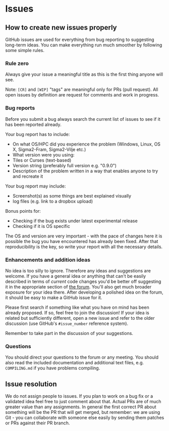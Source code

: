 # Issues

## How to create new issues properly

GitHub issues are used for everything from bug reporting to suggesting long-term ideas. You can make everything run much smoother by following some simple rules.

### Rule zero

Always give your issue a meaningful title as this is the first thing anyone will see.

Note: `[CR]` and `[WIP]` "tags" are meaningful only for PRs (pull request). All open issues by definition are request for comments and work in progress.

### Bug reports

Before you submit a bug always search the current list of issues to see if it has been reported already.

Your bug report has to include:

- On what OS/HPC did you experience the problem (Windows, Linux, OS X, Sigma2-Fram, Sigma2-Vilje etc.)
- What version were you using:
 - Tiles or Curses (text-based)
 - Version string (preferably full version e.g. "0.9.0")
 - Description of the problem written in a way that enables anyone to try and recreate it

Your bug report may include:

- Screenshot(s) as some things are best explained visually
- log files (e.g. link to a dropbox upload)

Bonus points for:

- Checking if the bug exists under latest experimental release
- Checking if it is OS specific

The OS and version are very important - with the pace of changes here it is possible the bug you have encountered has already been fixed. After that reproducibility is the key, so write your report with all the necessary details.

### Enhancements and addition ideas

No idea is too silly to ignore. Therefore any ideas and suggestions are welcome. If you have a general idea or anything that can't be easily described in terms of *current* code changes you'd be better off suggesting it in the appropriate section of [the forum](https://????????/). You'll also get much broader exposure for your idea there. After developing a polished idea on the forum, it should be easy to make a GitHub issue for it.

Please first search if something like what you have on mind has been already proposed. If so, feel free to join the discussion! If your idea is related but sufficiently different, open a new issue and refer to the older discussion (use GitHub's `#issue_number` reference system).

Remember to take part in the discussion of your suggestions.

### Questions

You should direct your questions to the forum or any meeting. You should also read the included documentation and additional text files, e.g. `COMPILING.md` if you have problems compiling.


## Issue resolution

We do not assign people to issues. If you plan to work on a bug fix or a validated idea feel free to just comment about that. Actual PRs are of much greater value than any assignments. In general the first correct PR about something will be the PR that will get merged, but remember: we are using Git - you can collaborate with someone else easily by sending them patches or PRs against their PR branch.
